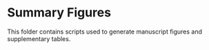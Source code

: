 # Summary Figures
This folder contains scripts used to generate manuscript figures and supplementary tables.
